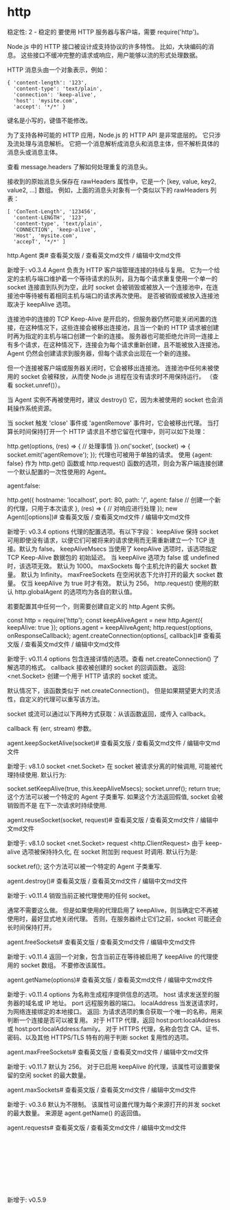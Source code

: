 # http

稳定性: 2 - 稳定的
要使用 HTTP 服务器与客户端，需要 require('http')。

Node.js 中的 HTTP 接口被设计成支持协议的许多特性。 比如，大块编码的消息。 这些接口不缓冲完整的请求或响应，用户能够以流的形式处理数据。

HTTP 消息头由一个对象表示，例如：

    { 'content-length': '123',
      'content-type': 'text/plain',
      'connection': 'keep-alive',
      'host': 'mysite.com',
      'accept': '*/*' }

键名是小写的，键值不能修改。

为了支持各种可能的 HTTP 应用，Node.js 的 HTTP API 是非常底层的。 它只涉及流处理与消息解析。 它把一个消息解析成消息头和消息主体，但不解析具体的消息头或消息主体。

查看 message.headers 了解如何处理重复的消息头。

接收到的原始消息头保存在 rawHeaders 属性中，它是一个 [key, value, key2, value2, ...] 数组。 例如，上面的消息头对象有一个类似以下的 rawHeaders 列表：

    [ 'ConTent-Length', '123456',
      'content-LENGTH', '123',
      'content-type', 'text/plain',
      'CONNECTION', 'keep-alive',
      'Host', 'mysite.com',
      'accepT', '*/*' ]


http.Agent 类#
查看英文版 / 查看英文md文件 / 编辑中文md文件

新增于: v0.3.4
Agent 负责为 HTTP 客户端管理连接的持续与复用。 它为一个给定的主机与端口维护着一个等待请求的队列，且为每个请求重复使用一个单一的 socket 连接直到队列为空，此时 socket 会被销毁或被放入一个连接池中，在连接池中等待被有着相同主机与端口的请求再次使用。 是否被销毁或被放入连接池取决于 keepAlive 选项。

连接池中的连接的 TCP Keep-Alive 是开启的，但服务器仍然可能关闭闲置的连接，在这种情况下，这些连接会被移出连接池，且当一个新的 HTTP 请求被创建时再为指定的主机与端口创建一个新的连接。 服务器也可能拒绝允许同一连接上有多个请求，在这种情况下，连接会为每个请求重新创建，且不能被放入连接池。 Agent 仍然会创建请求到服务器，但每个请求会出现在一个新的连接。

但一个连接被客户端或服务器关闭时，它会被移出连接池。 连接池中任何未被使用的 socket 会被释放，从而使 Node.js 进程在没有请求时不用保持运行。 （查看 socket.unref()）。

当 Agent 实例不再被使用时，建议 destroy() 它，因为未被使用的 socket 也会消耗操作系统资源。

当 socket 触发 'close' 事件或 'agentRemove' 事件时，它会被移出代理。 当打算长时间保持打开一个 HTTP 请求且不想它留在代理中，则可以如下处理：

http.get(options, (res) => {
  // 处理事情
}).on('socket', (socket) => {
  socket.emit('agentRemove');
});
代理也可被用于单独的请求。 使用 {agent: false} 作为 http.get() 函数或 http.request() 函数的选项，则会为客户端连接创建一个默认配置的一次性使用的 Agent。

agent:false:

http.get({
  hostname: 'localhost',
  port: 80,
  path: '/',
  agent: false  // 创建一个新的代理，只用于本次请求
}, (res) => {
  // 对响应进行处理
});
new Agent([options])#
查看英文版 / 查看英文md文件 / 编辑中文md文件

新增于: v0.3.4
options <Object> 代理的配置选项。有以下字段：
keepAlive <boolean> 保持 socket 可用即使没有请求，以便它们可被将来的请求使用而无需重新建立一个 TCP 连接。默认为 false。
keepAliveMsecs <number> 当使用了 keepAlive 选项时，该选项指定 TCP Keep-Alive 数据包的 初始延迟。 当 keepAlive 选项为 false 或 undefined 时，该选项无效。 默认为 1000。
maxSockets <number> 每个主机允许的最大 socket 数量。 默认为 Infinity。
maxFreeSockets <number> 在空闲状态下允许打开的最大 socket 数量。 仅当 keepAlive 为 true 时才有效。 默认为 256。
http.request() 使用的默认 http.globalAgent 的选项均为各自的默认值。

若要配置其中任何一个，则需要创建自定义的 http.Agent 实例。

const http = require('http');
const keepAliveAgent = new http.Agent({ keepAlive: true });
options.agent = keepAliveAgent;
http.request(options, onResponseCallback);
agent.createConnection(options[, callback])#
查看英文版 / 查看英文md文件 / 编辑中文md文件

新增于: v0.11.4
options <Object> 包含连接详情的选项。查看 net.createConnection() 了解选项的格式。
callback <Function> 接收被创建的 socket 的回调函数。
返回: <net.Socket>
创建一个用于 HTTP 请求的 socket 或流。

默认情况下，该函数类似于 net.createConnection()。 但是如果期望更大的灵活性，自定义的代理可以重写该方法。

socket 或流可以通过以下两种方式获取：从该函数返回，或传入 callback。

callback 有 (err, stream) 参数。

agent.keepSocketAlive(socket)#
查看英文版 / 查看英文md文件 / 编辑中文md文件

新增于: v8.1.0
socket <net.Socket>
在 socket 被请求分离的时候调用, 可能被代理持续使用. 默认行为:

socket.setKeepAlive(true, this.keepAliveMsecs);
socket.unref();
return true;
这个方法可以被一个特定的 Agent 子类重写. 如果这个方法返回假值, socket 会被销毁而不是 在下一次请求时持续使用.

agent.reuseSocket(socket, request)#
查看英文版 / 查看英文md文件 / 编辑中文md文件

新增于: v8.1.0
socket <net.Socket>
request <http.ClientRequest>
由于 keep-alive 选项被保持持久化, 在 socket 附加到 request 时调用. 默认行为是:

socket.ref();
这个方法可以被一个特定的 Agent 子类重写.

agent.destroy()#
查看英文版 / 查看英文md文件 / 编辑中文md文件

新增于: v0.11.4
销毁当前正被代理使用的任何 socket。

通常不需要这么做。 但是如果使用的代理启用了 keepAlive，则当确定它不再被使用时，最好显式地关闭代理。 否则，在服务器终止它们之前，socket 可能还会长时间保持打开。

agent.freeSockets#
查看英文版 / 查看英文md文件 / 编辑中文md文件

新增于: v0.11.4
<Object>
返回一个对象，包含当前正在等待被启用了 keepAlive 的代理使用的 socket 数组。 不要修改该属性。

agent.getName(options)#
查看英文版 / 查看英文md文件 / 编辑中文md文件

新增于: v0.11.4
options <Object> 为名称生成程序提供信息的选项。
host <string> 请求发送至的服务器的域名或 IP 地址。
port <number> 远程服务器的端口。
localAddress <string> 当发送请求时，为网络连接绑定的本地接口。
返回: <string>
为请求选项的集合获取一个唯一的名称，用来判断一个连接是否可以被复用。 对于 HTTP 代理，返回 host:port:localAddress 或 host:port:localAddress:family。 对于 HTTPS 代理，名称会包含 CA、证书、密码、以及其他 HTTPS/TLS 特有的用于判断 socket 复用性的选项。

agent.maxFreeSockets#
查看英文版 / 查看英文md文件 / 编辑中文md文件

新增于: v0.11.7
<number>
默认为 256。 对于已启用 keepAlive 的代理，该属性可设置要保留的空闲 socket 的最大数量。

agent.maxSockets#
查看英文版 / 查看英文md文件 / 编辑中文md文件

新增于: v0.3.6
<number>
默认为不限制。 该属性可设置代理为每个来源打开的并发 socket 的最大数量。 来源是 agent.getName() 的返回值。

agent.requests#
查看英文版 / 查看英文md文件 / 编辑中文md文件

新增于: v0.5.9
<Object>
返回一个对象，包含还未被分配到 socket 的请求队列。 不要修改。

agent.sockets#
查看英文版 / 查看英文md文件 / 编辑中文md文件

新增于: v0.3.6
<Object>
返回一个对象，包含当前正被代理使用的 socket 数组。 不要修改。

http.ClientRequest 类#
查看英文版 / 查看英文md文件 / 编辑中文md文件

新增于: v0.1.17
该对象在 http.request() 内部被创建并返回。 它表示着一个正在处理的请求，其请求头已进入队列。 请求头仍可使用 setHeader(name, value)、getHeader(name) 和 removeHeader(name) API 进行修改。 实际的请求头会与第一个数据块一起发送或当调用 request.end() 时发送。

要获取响应，需为 'response' 事件添加一个监听器到请求对象上。 当响应头被接收到时，'response' 事件会从请求对象上被触发 。 'response' 事件被执行时带有一个参数，该参数是一个 http.IncomingMessage 实例。

在 'response' 事件期间，可以添加监听器到响应对象上，比如监听 'data' 事件。

如果没有添加 'response' 事件处理函数，则响应会被整个丢弃。 如果添加了 'response' 事件处理函数，则必须消耗完响应对象的数据，可通过调用 response.read()、或添加一个 'data' 事件处理函数、或调用 .resume() 方法。 数据被消耗完时会触发 'end' 事件。 在数据被读取完之前会消耗内存，可能会造成 'process out of memory' 错误。

注意：Node.js 不会检查 Content-Length 与已传输的请求主体的长度是否相等。

该请求实现了 可写流 接口。 它是一个包含以下事件的 EventEmitter：

'abort' 事件#
查看英文版 / 查看英文md文件 / 编辑中文md文件

新增于: v1.4.1
当请求已被客户端终止时触发。 该事件仅在首次调用 abort() 时触发。

'connect' 事件#
查看英文版 / 查看英文md文件 / 编辑中文md文件

新增于: v0.7.0
response <http.IncomingMessage>
socket <net.Socket>
head <Buffer>
每当服务器响应 CONNECT 请求时触发。 如果该事件未被监听，则接收到 CONNECT 方法的客户端会关闭连接。

例子，用一对客户端和服务端来演示如何监听 'connect' 事件：

const http = require('http');
const net = require('net');
const url = require('url');

// 创建一个 HTTP 代理服务器
const proxy = http.createServer((req, res) => {
  res.writeHead(200, { 'Content-Type': 'text/plain' });
  res.end('okay');
});
proxy.on('connect', (req, cltSocket, head) => {
  // 连接到一个服务器
  const srvUrl = url.parse(`http://${req.url}`);
  const srvSocket = net.connect(srvUrl.port, srvUrl.hostname, () => {
    cltSocket.write('HTTP/1.1 200 Connection Established\r\n' +
                    'Proxy-agent: Node.js-Proxy\r\n' +
                    '\r\n');
    srvSocket.write(head);
    srvSocket.pipe(cltSocket);
    cltSocket.pipe(srvSocket);
  });
});

// 代理服务器正在运行
proxy.listen(1337, '127.0.0.1', () => {

  // 发送一个请求到代理服务器
  const options = {
    port: 1337,
    hostname: '127.0.0.1',
    method: 'CONNECT',
    path: 'www.google.com:80'
  };

  const req = http.request(options);
  req.end();

  req.on('connect', (res, socket, head) => {
    console.log('已连接！');

    // 通过代理服务器发送一个请求
    socket.write('GET / HTTP/1.1\r\n' +
                 'Host: www.google.com:80\r\n' +
                 'Connection: close\r\n' +
                 '\r\n');
    socket.on('data', (chunk) => {
      console.log(chunk.toString());
    });
    socket.on('end', () => {
      proxy.close();
    });
  });
});
'continue' 事件#
查看英文版 / 查看英文md文件 / 编辑中文md文件

新增于: v0.3.2
当服务器发送了一个 100 Continue 的 HTTP 响应时触发，通常是因为请求包含 Expect: 100-continue。 这是客户端将要发送请求主体的指令。

'response' 事件#
查看英文版 / 查看英文md文件 / 编辑中文md文件

新增于: v0.1.0
response <http.IncomingMessage>
当请求的响应被接收到时触发。 该事件只触发一次。

'socket' 事件#
查看英文版 / 查看英文md文件 / 编辑中文md文件

新增于: v0.5.3
socket <net.Socket>
当 socket 被分配到请求后触发。

Event: 'timeout'#
查看英文版 / 查看英文md文件 / 编辑中文md文件

新增于: v0.7.8
当底层 socket 超时的时候触发。该方法只会通知空闲的 socket。请求必须手动停止。

也可以查看 request.setTimeout()。

'upgrade' 事件#
查看英文版 / 查看英文md文件 / 编辑中文md文件

新增于: v0.1.94
response <http.IncomingMessage>
socket <net.Socket>
head <Buffer>
每当服务器响应 upgrade 请求时触发。 如果该事件未被监听，则接收到 upgrade 请求头的客户端会关闭连接。

例子，用一对客户端和服务端来演示如何监听 'upgrade' 事件：

const http = require('http');

// 创建一个 HTTP 服务器
const srv = http.createServer( (req, res) => {
  res.writeHead(200, { 'Content-Type': 'text/plain' });
  res.end('okay');
});
srv.on('upgrade', (req, socket, head) => {
  socket.write('HTTP/1.1 101 Web Socket Protocol Handshake\r\n' +
               'Upgrade: WebSocket\r\n' +
               'Connection: Upgrade\r\n' +
               '\r\n');

  socket.pipe(socket);
});

// 服务器正在运行
srv.listen(1337, '127.0.0.1', () => {

  // 发送一个请求
  const options = {
    port: 1337,
    hostname: '127.0.0.1',
    headers: {
      'Connection': 'Upgrade',
      'Upgrade': 'websocket'
    }
  };

  const req = http.request(options);
  req.end();

  req.on('upgrade', (res, socket, upgradeHead) => {
    console.log('got upgraded!');
    socket.end();
    process.exit(0);
  });
});
request.abort()#
查看英文版 / 查看英文md文件 / 编辑中文md文件

新增于: v0.3.8
标记请求为终止。 调用该方法将使响应中剩余的数据被丢弃且 socket 被销毁。

request.aborted#
查看英文版 / 查看英文md文件 / 编辑中文md文件

新增于: v0.11.14
如果请求已被终止，则该属性的值为请求被终止的时间，从 1 January 1970 00:00:00 UTC 到现在的毫秒数。

request.connection#
查看英文版 / 查看英文md文件 / 编辑中文md文件

新增于: v0.3.0
<net.Socket>
See request.socket

request.end([data[, encoding]][, callback])#
查看英文版 / 查看英文md文件 / 编辑中文md文件

新增于: v0.1.90
data <string> | <Buffer>
encoding <string>
callback <Function>
结束发送请求。 如果部分请求主体还未被发送，则会刷新它们到流中。 如果请求是分块的，则会发送终止字符 '0\r\n\r\n'。

如果指定了 data，则相当于调用 request.write(data, encoding) 之后再调用 request.end(callback)。

如果指定了 callback，则当请求流结束时会被调用。

request.flushHeaders()#
查看英文版 / 查看英文md文件 / 编辑中文md文件

新增于: v1.6.0
刷新请求头。

出于效率的考虑，Node.js 通常会缓存请求头直到 request.end() 被调用或第一块请求数据被写入。 然后 Node.js 会将请求头和数据打包成一个单一的 TCP 数据包。

通常那是期望的（因为它节省了 TCP 往返），除非第一个数据块很长时间之后才被发送。 request.flushHeaders() 可以绕过最优选择并提前开始请求。

request.getHeader(name)#
查看英文版 / 查看英文md文件 / 编辑中文md文件

新增于: v1.6.0
name <string>
Returns: <string>
读出请求头，注意:参数name是大小写敏感的

Example:

const contentType = request.getHeader('Content-Type');
request.removeHeader(name)#
查看英文版 / 查看英文md文件 / 编辑中文md文件

新增于: v1.6.0
name <string>
移除一个已经在 headers 对象里面的 header。

例如：

request.removeHeader('Content-Type');
request.setHeader(name, value)#
查看英文版 / 查看英文md文件 / 编辑中文md文件

新增于: v1.6.0
name <string>
value <string>
为 headers 对象设置一个单一的 header 值。如果该 header 已经存在了，则将会被替换。这里使用一个字符串数组来设置有相同名称的多个 headers。

例如：

request.setHeader('Content-Type', 'application/json');
或

request.setHeader('Set-Cookie', ['type=ninja', 'language=javascript']);
request.setNoDelay([noDelay])#
查看英文版 / 查看英文md文件 / 编辑中文md文件

新增于: v0.5.9
noDelay <boolean>
一旦 socket 被分配给请求且已连接，socket.setNoDelay() 会被调用。

request.setSocketKeepAlive([enable][, initialDelay])#
查看英文版 / 查看英文md文件 / 编辑中文md文件

新增于: v0.5.9
enable <boolean>
initialDelay <number>
一旦 socket 被分配给请求且已连接，socket.setKeepAlive() 会被调用。

request.setTimeout(timeout[, callback])#
查看英文版 / 查看英文md文件 / 编辑中文md文件

新增于: v0.5.9
timeout <number> 请求被认为是超时的毫秒数。
callback <Function> 可选的函数，当超时发生时被调用。等同于绑定到 timeout 事件。
一旦 socket 被分配给请求且已连接，socket.setTimeout() 会被调用。

返回 request。

request.socket#
查看英文版 / 查看英文md文件 / 编辑中文md文件

新增于: v0.3.0
<net.Socket>
引用底层socket。 通常用户不想访问此属性。 特别地，由于协议解析器连接到socket的方式，socket将不会触发'readable'事件。 在response.end()之后，该属性为null。 也可以通过request.connection来访问socket。

例如:

const http = require('http');
const options = {
  host: 'nodejs.cn',
};
const req = http.get(options);
req.end();
req.once('response', (res) => {
  const ip = req.socket.localAddress;
  const port = req.socket.localPort;
  console.log(`你的IP地址是 ${ip}，你的源端口是 ${port}。`);
  // consume response object
});
request.write(chunk[, encoding][, callback])#
查看英文版 / 查看英文md文件 / 编辑中文md文件

新增于: v0.1.29
chunk <string> | <Buffer>
encoding <string>
callback <Function>
发送请求主体的一个数据块。 通过多次调用该方法，一个请求主体可被发送到一个服务器，在这种情况下，当创建请求时，建议使用 ['Transfer-Encoding', 'chunked'] 请求头。

encoding 参数是可选的，仅当 chunk 是一个字符串时才有效。默认为 'utf8'。

callback 参数是可选的，当数据块被刷新时调用。

返回 request。

## http.Server 类

该类继承自 net.Server，且具有以下额外的事件：

## 'checkContinue' 事件

- request <http.IncomingMessage>
- response <http.ServerResponse>

每当接收到一个带有 HTTP Expect: 100-continue 请求头的请求时触发。 如果该事件未被监听，则服务器会自动响应 100 Continue。

处理该事件时，如果客户端应该继续发送请求主体，则调用 response.writeContinue()，否则生成一个适当的 HTTP 响应（例如 400 错误请求）。

注意，当该事件被触发且处理后，'request' 事件不会被触发。

'checkExpectation' 事件#
查看英文版 / 查看英文md文件 / 编辑中文md文件

新增于: v5.5.0
request <http.IncomingMessage>
response <http.ServerResponse>
每当接收到一个带有 HTTP Expect 请求头（值不为 100-continue）的请求时触发。 如果该事件未被监听，则服务器会自动响应 417 Expectation Failed。

注意，当该事件被触发且处理后，'request' 事件不会被触发。

'clientError' 事件#
查看英文版 / 查看英文md文件 / 编辑中文md文件

版本历史
exception <Error>
socket <net.Socket>
如果客户端触发了一个 'error' 事件，则它会被传递到这里。 该事件的监听器负责关闭或销毁底层的 socket。 例如，用户可能希望更温和地用 HTTP '400 Bad Request' 响应关闭 socket，而不是突然地切断连接。

默认情况下，请求异常时会立即销毁 socket。

socket 参数是发生错误的 net.Socket 对象。

const http = require('http');

const server = http.createServer((req, res) => {
  res.end();
});
server.on('clientError', (err, socket) => {
  socket.end('HTTP/1.1 400 Bad Request\r\n\r\n');
});
server.listen(8000);
当 'clientError' 事件发生时，不会有 request 或 response 对象，所以发送的任何 HTTP 响应，包括响应头和内容，必须被直接写入到 socket 对象。 注意，确保响应是一个被正确格式化的 HTTP 响应消息。

'close' 事件#
查看英文版 / 查看英文md文件 / 编辑中文md文件

新增于: v0.1.4
当服务器关闭时触发。

'connect' 事件#
查看英文版 / 查看英文md文件 / 编辑中文md文件

新增于: v0.7.0
request <http.IncomingMessage> HTTP 请求，同 'request' 事件。
socket <net.Socket> 服务器与客户端之间的网络 socket。
head <Buffer> 流的第一个数据包，可能为空。
每当客户端发送 HTTP CONNECT 请求时触发。 如果该事件未被监听，则发送 CONNECT 请求的客户端会关闭连接。

当该事件被触发后，请求的 socket 上没有 'data' 事件监听器，这意味着需要绑定 'data' 事件监听器，用来处理 socket 上被发送到服务器的数据。

'connection' 事件#
查看英文版 / 查看英文md文件 / 编辑中文md文件

新增于: v0.1.0
socket <net.Socket>
当一个新的 TCP 流被建立时触发。 socket 是一个 net.Socket 类型的对象。 通常用户无需访问该事件。 注意，因为协议解析器绑定到 socket 的方式，socket 不会触发 'readable' 事件。 socket 也可以通过 request.connection 访问。

'request' 事件#
查看英文版 / 查看英文md文件 / 编辑中文md文件

新增于: v0.1.0
request <http.IncomingMessage>
response <http.ServerResponse>
每次接收到一个请求时触发。 注意，每个连接可能有多个请求（在 HTTP keep-alive 连接的情况下）。

'upgrade' 事件#
查看英文版 / 查看英文md文件 / 编辑中文md文件

新增于: v0.1.94
request <http.IncomingMessage> HTTP 请求，同 'request' 事件。
socket <net.Socket> 服务器与客户端之间的网络 socket。
head <Buffer> 流的第一个数据包，可能为空。
每当客户端发送 HTTP upgrade 请求时触发。 如果该事件未被监听，则发送 upgrade 请求的客户端会关闭连接。

当该事件被触发后，请求的 socket 上没有 'data' 事件监听器，这意味着需要绑定 'data' 事件监听器，用来处理 socket 上被发送到服务器的数据。

### server.close([callback])

callback <Function>
停止服务端接收新的连接。详见 net.Server.close()。

### server.listen()

开启HTTP服务器监听连接。方法与net.Server的server.listen()相同。

### server.listening

<boolean>
返回一个布尔值，表示服务器是否正在监听连接。

server.maxHeadersCount#
查看英文版 / 查看英文md文件 / 编辑中文md文件

新增于: v0.7.0
<number> 默认为 2000。
限制请求头的最大数量，默认为 2000。 如果设为 0，则没有限制。

server.setTimeout([msecs][, callback])#
查看英文版 / 查看英文md文件 / 编辑中文md文件

新增于: v0.9.12
msecs <number> 默认为 120000 (2 分钟)。
callback <Function>
设置 socket 的超时时间。 如果发生超时，则触发服务器对象的 'timeout' 事件，并传入 socket 作为一个参数。

默认情况下，服务器的超时时间是 2 分钟，且超时后的 socket 会被自动销毁。 但是，如果你为服务器的 'timeout' 事件分配了一个回调函数，则超时必须被显式地处理。

返回 server。

server.timeout#
查看英文版 / 查看英文md文件 / 编辑中文md文件

新增于: v0.9.12
<number> 超时时间，以毫秒为单位。默认为 120000 (2 分钟)。
socket 被认定为超时的空闲毫秒数。

值设为 0 可禁用请求连接的超时行为。

注意，socket 的超时逻辑是在连接上设定的，所以改变这个值只影响服务器新建的连接，而不会影响任何已存在的连接。

server.keepAliveTimeout#
查看英文版 / 查看英文md文件 / 编辑中文md文件

新增于: v8.0.0
<number> 超时毫秒. 默认为 5000 (5秒).
服务器完成最后的响应之后需要等待的额外的传入数据的活跃毫秒数, socket 才能被销毁.
如果服务器在 keep-alive 计时已激活时接收到新的数据, 他会重置常规的非活动计时, 即server.timeout.

值为 0 时禁用传入连接 keep-alive 的超时行为.

注意: scoket 的超时逻辑上取决于服务器连接, 所以改变这个值只影响服务器的新连接, 不影响任何已存在的连接.

http.ServerResponse 类#
查看英文版 / 查看英文md文件 / 编辑中文md文件

新增于: v0.1.17
该对象在 HTTP 服务器内部被创建。 它作为第二个参数被传入 'request' 事件。

这个类实现了（而不是继承自）可写流 接口。 它是一个有以下事件的 EventEmitter：

'close' 事件#
查看英文版 / 查看英文md文件 / 编辑中文md文件

新增于: v0.6.7
当底层连接在 response.end() 被调用或能够刷新之前被终止时触发。

'finish' 事件#
查看英文版 / 查看英文md文件 / 编辑中文md文件

新增于: v0.3.6
当响应已被发送时触发。 更具体地说，当响应头和响应主体的最后一部分已被交给操作系统通过网络进行传输时，触发该事件。 这并不意味着客户端已接收到任何东西。

该事件触发后，响应对象上不再触发其他事件。

response.addTrailers(headers)#
查看英文版 / 查看英文md文件 / 编辑中文md文件

新增于: v0.3.0
headers <Object>
该方法会添加 HTTP 尾部响应头（一种在消息尾部的响应头）到响应。

仅当响应使用分块编码时，尾部响应头才会被发送；否则（比如请求为 HTTP/1.0），尾部响应头会被丢弃。

注意，发送尾部响应头之前，需先发送 Trailer 响应头，并在值里带上尾部响应头字段的列表。 例如：

response.writeHead(200, { 'Content-Type': 'text/plain',
                          'Trailer': 'Content-MD5' });
response.write(fileData);
response.addTrailers({ 'Content-MD5': '7895bf4b8828b55ceaf47747b4bca667' });
response.end();
如果尾部响应头字段的名称或值包含无效字符，则抛出 TypeError 错误。

response.connection#
查看英文版 / 查看英文md文件 / 编辑中文md文件

新增于: v0.3.0
<net.Socket>
See response.socket.

response.end([data][, encoding][, callback])#
查看英文版 / 查看英文md文件 / 编辑中文md文件

新增于: v0.1.90
data <string> | <Buffer>
encoding <string>
callback <Function>
该方法会通知服务器，所有响应头和响应主体都已被发送，即服务器将其视为已完成。 每次响应都必须调用 response.end() 方法。

如果指定了 data，则相当于调用 response.write(data, encoding) 之后再调用 response.end(callback)。

如果指定了 callback，则当响应流结束时被调用。

response.finished#
查看英文版 / 查看英文md文件 / 编辑中文md文件

新增于: v0.0.2
<boolean>
返回一个布尔值，表示响应是否已完成。 默认为 false。 执行 response.end() 之后，该值会变为 true。

response.getHeader(name)#
查看英文版 / 查看英文md文件 / 编辑中文md文件

新增于: v0.4.0
name <string>
返回: <string>
读取一个已入队列但尚未发送到客户端的响应头。 注意，名称不区分大小写。

例子：

const contentType = response.getHeader('content-type');
response.getHeaderNames()#
查看英文版 / 查看英文md文件 / 编辑中文md文件

新增于: v7.7.0
Returns: <Array>
返回一个包含当前响应唯一名称的 http 头信息名称数组. 名称均为小写.

示例:

response.setHeader('Foo', 'bar');
response.setHeader('Set-Cookie', ['foo=bar', 'bar=baz']);

const headerNames = response.getHeaderNames();
// headerNames === ['foo', 'set-cookie']
response.getHeaders()#
查看英文版 / 查看英文md文件 / 编辑中文md文件

新增于: v7.7.0
Returns: <Object>
返回当前响应头文件的浅拷贝。 由于使用了浅拷贝，因此数组值可能会改变，无需对各种与响应头相关的http模块方法进行额外调用。 返回对象的键是响应头名称，值是各自的响应头值。 所有响应头名称都是小写的。

注意：response.getHeaders() 方法返回的对象不会原型继承 JavaScript Object。 这意味着，没有定义典型的Object方法，如obj.toString()，obj.hasOwnProperty() 和其他方法，并且不起作用。

例子：

response.setHeader('Foo', 'bar');
response.setHeader('Set-Cookie', ['foo=bar', 'bar=baz']);

const headers = response.getHeaders();
// headers === { foo: 'bar', 'set-cookie': ['foo=bar', 'bar=baz'] }
response.hasHeader(name)#
查看英文版 / 查看英文md文件 / 编辑中文md文件

新增于: v7.7.0
name <string>
Returns: <boolean>
如果响应头当前有设置 name 头部，返回 true。请注意，名称匹配不区分大小写。

例子：

const hasContentType = response.hasHeader('content-type');
response.headersSent#
查看英文版 / 查看英文md文件 / 编辑中文md文件

新增于: v0.9.3
<boolean>
返回一个布尔值（只读）。 如果响应头已被发送则为 true，否则为 false。

response.removeHeader(name)#
查看英文版 / 查看英文md文件 / 编辑中文md文件

新增于: v0.4.0
name <string>
从隐式发送的队列中移除一个响应头。

例子：

response.removeHeader('Content-Encoding');
response.sendDate#
查看英文版 / 查看英文md文件 / 编辑中文md文件

新增于: v0.7.5
<boolean>
当为 true 时，如果响应头里没有日期响应头，则日期响应头会被自动生成并发送。默认为 true。

该属性只可在测试时被禁用，因为 HTTP 响应需要包含日期响应头。

response.setHeader(name, value)#
查看英文版 / 查看英文md文件 / 编辑中文md文件

新增于: v0.4.0
name <string>
value <string> | <string[]>
为一个隐式的响应头设置值。 如果该响应头已存在，则值会被覆盖。 如果要发送多个名称相同的响应头，则使用字符串数组。

例子：

response.setHeader('Content-Type', 'text/html');
或

response.setHeader('Set-Cookie', ['type=ninja', 'language=javascript']);
如果响应头字段的名称或值包含无效字符，则抛出 TypeError 错误。

response.setHeader() 设置的响应头会与 response.writeHead() 设置的响应头合并，且 response.writeHead() 的优先。

// 返回 content-type = text/plain
const server = http.createServer((req, res) => {
  res.setHeader('Content-Type', 'text/html');
  res.setHeader('X-Foo', 'bar');
  res.writeHead(200, { 'Content-Type': 'text/plain' });
  res.end('ok');
});
response.setTimeout(msecs[, callback])#
查看英文版 / 查看英文md文件 / 编辑中文md文件

新增于: v0.9.12
msecs <number>
callback <Function>
设置 socket 的超时时间为 msecs。 如果提供了回调函数，则它会作为监听器被添加到响应对象的 'timeout' 事件。

如果没有 'timeout' 监听器被添加到请求、响应或服务器，则 socket 会在超时后被销毁。 如果在请求、响应或服务器的 'timeout' 事件上分配了回调函数，则超时的 socket 必须被显式地处理。

返回 response。

response.socket#
查看英文版 / 查看英文md文件 / 编辑中文md文件

新增于: v0.3.0
<net.Socket>
引用底层socket。 通常用户不想访问此属性。 特别地，由于协议解析器连接到socket的方式，socket将不会发出'readable'事件。 在response.end()之后，该属性为null。 也可以通过response.connection来访问socket。

例如:

const http = require('http');
const server = http.createServer((req, res) => {
  const ip = res.socket.remoteAddress;
  const port = res.socket.remotePort;
  res.end(`你的IP地址是 ${ip}，你的源端口是 ${port}。`);
}).listen(3000);
response.statusCode#
查看英文版 / 查看英文md文件 / 编辑中文md文件

新增于: v0.4.0
<number>
当使用隐式的响应头时（没有显式地调用 response.writeHead()），该属性控制响应头刷新时将被发送到客户端的状态码。

例子：

response.statusCode = 404;
响应头被发送到客户端后，该属性表示被发出的状态码。

response.statusMessage#
查看英文版 / 查看英文md文件 / 编辑中文md文件

新增于: v0.11.8
<string>
当使用隐式的响应头时（没有显式地调用 response.writeHead()），该属性控制响应头刷新时将被发送到客户端的状态信息。 如果该值为 undefined，则使用状态码的标准信息。

例子：

response.statusMessage = 'Not found';
响应头被发送到客户端后，该属性表示被发出的状态信息。

response.write(chunk[, encoding][, callback])#
查看英文版 / 查看英文md文件 / 编辑中文md文件

新增于: v0.1.29
chunk <string> | <Buffer>
encoding <string>
callback <Function>
返回: <boolean>
如果该方法被调用且 response.writeHead() 没有被调用，则它会切换到隐式响应头模式并刷新隐式响应头。

该方法会发送一块响应主体。 它可被多次调用，以便提供连续的响应主体片段。

请注意在http模块中，当请求是HEAD请求时，响应主体被省略。 类似地，204和304响应 不能 包括消息体。

chunk 可以是一个字符串或一个 buffer。 如果 chunk 是一个字符串，则第二个参数指定如何将它编码成一个字节流。 encoding 默认为 'utf8'。 当数据块被刷新时，callback 会被调用。

注意：这是原始的 HTTP 主体，且与可能被使用的高级主体编码无关。

response.write() 首次被调用时，会发送缓冲的响应头信息和响应主体的第一块数据到客户端。 response.write() 第二次被调用时，Node.js 会以流的形式处理数据，并将它们分别发送。 也就是说，响应会被缓冲到响应主体的第一个数据块。

如果全部数据被成功刷新到内核缓冲区，则返回 true。 如果全部或部分数据还在内存中排队，则返回 false。 当缓冲区再次空闲时，则触发 'drain' 事件。

response.writeContinue()#
查看英文版 / 查看英文md文件 / 编辑中文md文件

新增于: v0.3.0
发送一个 HTTP/1.1 100 Continue 消息到客户端，表示请求主体可以开始发送。 参阅 Server 的 'checkContinue' 事件。

response.writeHead(statusCode[, statusMessage][, headers])#
查看英文版 / 查看英文md文件 / 编辑中文md文件

版本历史
statusCode <number>
statusMessage <string>
headers <Object>
发送一个响应头给请求。 状态码是一个三位数的 HTTP 状态码，如 404。 最后一个参数 headers 是响应头。 第二个参数 statusMessage 是可选的状态描述。

例子：

const body = 'hello world';
response.writeHead(200, {
  'Content-Length': Buffer.byteLength(body),
  'Content-Type': 'text/plain' });
该方法在消息中只能被调用一次，且必须在 response.end() 被调用之前调用。

如果在调用该方法之前调用 response.write() 或 response.end()，则隐式的响应头会被处理并调用该函数。

response.setHeader() 设置的响应头会与 response.writeHead() 设置的响应头合并，且 response.writeHead() 的优先。

// 返回 content-type = text/plain
const server = http.createServer((req, res) => {
  res.setHeader('Content-Type', 'text/html');
  res.setHeader('X-Foo', 'bar');
  res.writeHead(200, { 'Content-Type': 'text/plain' });
  res.end('ok');
});
注意，Content-Length 是以字节（而不是字符）为单位的。 上面的例子行得通是因为字符串 'hello world' 只包含单字节字符。 如果响应主体包含高级编码的字符，则应使用 Buffer.byteLength() 来确定在给定编码中的字节数。 Node.js 不会检查 Content-Length 与已发送的响应主体的长度是否相同。

如果响应头字段的名称或值包含无效字符，则抛出 TypeError 错误。

http.IncomingMessage 类#
查看英文版 / 查看英文md文件 / 编辑中文md文件

新增于: v0.1.17
IncomingMessage 对象由 http.Server 或 http.ClientRequest 创建，并作为第一个参数分别递给 'request' 和 'response' 事件。 它可以用来访问响应状态、消息头、以及数据。

它实现了 可读流 接口，还有以下额外的事件、方法、以及属性。

'aborted' 事件#
查看英文版 / 查看英文md文件 / 编辑中文md文件

新增于: v0.3.8
当请求已被终止且网络 socket 已关闭时触发。

'close' 事件#
查看英文版 / 查看英文md文件 / 编辑中文md文件

新增于: v0.4.2
当底层连接被关闭时触发。 同 'end' 事件一样，该事件每个响应只触发一次。

message.destroy([error])#
查看英文版 / 查看英文md文件 / 编辑中文md文件

新增于: v0.3.0
error <Error>
调用接收到 IncomingMessage 的 socket 上的 destroy() 方法。 如果提供了 error，则触发 'error' 事件，且把 error 作为参数传入事件的监听器。

message.headers#
查看英文版 / 查看英文md文件 / 编辑中文md文件

新增于: v0.1.5
<Object>
请求头或响应头的对象。

头信息的名称与值的键值对。 头信息的名称为小写。 例如：

// 输出类似以下的东西：
//
// { 'user-agent': 'curl/7.22.0',
//   host: '127.0.0.1:8000',
//   accept: '*/*' }
console.log(request.headers);
原始头信息中的重复数据会按以下方式根据头信息名称进行处理：

重复的 age 、 authorization 、 content-length 、 content-type 、 etag 、 expires 、 from 、 host 、 if-modified-since 、 if-unmodified-since 、 last-modified 、 location 、 max-forwards 、 proxy-authorization 、 referer 、 retry-after 、或 user-agent 会被丢弃。
set-cookie 始终是一个数组。重复的会被添加到数组。
对于其他头信息，其值使用 , 拼接。
message.httpVersion#
查看英文版 / 查看英文md文件 / 编辑中文md文件

新增于: v0.1.1
<string>
在服务器请求中，该属性返回客户端发送的 HTTP 版本。 在客户端响应中，该属性返回连接到的服务器的 HTTP 版本。 可能的值有 '1.1' 或 '1.0'。

message.httpVersionMajor 返回 HTTP 版本的第一个整数值，message.httpVersionMinor 返回 HTTP 版本的第二个整数值。

message.method#
查看英文版 / 查看英文md文件 / 编辑中文md文件

新增于: v0.1.1
<string>
仅在 http.Server 返回的请求中有效。

返回一个字符串，表示请求的方法。 该属性只读。 例如：'GET'、'DELETE'。

message.rawHeaders#
查看英文版 / 查看英文md文件 / 编辑中文md文件

新增于: v0.11.6
<Array>
接收到的原始的请求头或响应头列表。

注意，键和值在同一个列表中。 偶数位的是键，奇数位的是对应的值。

头信息的名称不会被转换为小写，重复的也不会被合并。

// 输出类似以下的东西：
//
// [ 'user-agent',
//   'this is invalid because there can be only one',
//   'User-Agent',
//   'curl/7.22.0',
//   'Host',
//   '127.0.0.1:8000',
//   'ACCEPT',
//   '*/*' ]
console.log(request.rawHeaders);
message.rawTrailers#
查看英文版 / 查看英文md文件 / 编辑中文md文件

新增于: v0.11.6
<Array>
接收到的原始的 Trailer 请求头或响应头的的键和值。 只在 'end' 事件时被赋值。

message.setTimeout(msecs, callback)#
查看英文版 / 查看英文md文件 / 编辑中文md文件

新增于: v0.5.9
msecs <number>
callback <Function>
调用 message.connection.setTimeout(msecs, callback)。

返回 message。

message.socket#
查看英文版 / 查看英文md文件 / 编辑中文md文件

新增于: v0.3.0
<net.Socket>
返回与连接关联的 net.Socket 对象。

通过 HTTPS 的支持，使用 request.socket.getPeerCertificate() 获取客户端的认证信息。

message.statusCode#
查看英文版 / 查看英文md文件 / 编辑中文md文件

新增于: v0.1.1
<number>
仅在 http.ClientRequest 返回的响应中有效。

返回一个三位数的 HTTP 响应状态码。 如 404。

message.statusMessage#
查看英文版 / 查看英文md文件 / 编辑中文md文件

新增于: v0.11.10
<string>
仅在 http.ClientRequest 返回的响应中有效。

返回 HTTP 响应状态消息（原因描述）。 如 OK 或 Internal Server Error。

message.trailers#
查看英文版 / 查看英文md文件 / 编辑中文md文件

新增于: v0.3.0
<Object>
返回 Trailer 请求头或响应头对象。 只在 'end' 事件时被赋值。

message.url#
查看英文版 / 查看英文md文件 / 编辑中文md文件

新增于: v0.1.90
<string>
仅在 http.Server 返回的请求中有效。

返回请求的 URL 字符串。 仅包含实际 HTTP 请求中的 URL。 如果请求是：

GET /status?name=ryan HTTP/1.1\r\n
Accept: text/plain\r\n
\r\n
则 request.url 会是：

'/status?name=ryan'
如果想将 url 解析成各个部分，可以使用 require('url').parse(request.url)。 例子：

$ node
> require('url').parse('/status?name=ryan')
Url {
  protocol: null,
  slashes: null,
  auth: null,
  host: null,
  port: null,
  hostname: null,
  hash: null,
  search: '?name=ryan',
  query: 'name=ryan',
  pathname: '/status',
  path: '/status?name=ryan',
  href: '/status?name=ryan' }
如果想从查询字符串中提取参数，可以使用 require('querystring').parse 函数、或为 require('url').parse 的第二个参数传入 true。 例子：

$ node
> require('url').parse('/status?name=ryan', true)
Url {
  protocol: null,
  slashes: null,
  auth: null,
  host: null,
  port: null,
  hostname: null,
  hash: null,
  search: '?name=ryan',
  query: { name: 'ryan' },
  pathname: '/status',
  path: '/status?name=ryan',
  href: '/status?name=ryan' }
http.METHODS#
查看英文版 / 查看英文md文件 / 编辑中文md文件

新增于: v0.11.8
<Array>
返回解析器支持的 HTTP 方法的列表。

http.STATUS_CODES#
查看英文版 / 查看英文md文件 / 编辑中文md文件

新增于: v0.1.22
<Object>
返回标准的 HTTP 响应状态码的集合，以及各自的简短描述。 例如，http.STATUS_CODES[404] === 'Not Found'。

http.createServer([requestListener])#
查看英文版 / 查看英文md文件 / 编辑中文md文件

新增于: v0.1.13
requestListener <Function>

返回: <http.Server>

返回一个新建的 http.Server 实例。

requestListener 是一个函数，会被自动添加到 'request' 事件。

http.get(options[, callback])#
查看英文版 / 查看英文md文件 / 编辑中文md文件

版本历史
options <Object> | <string> | <URL> 接收与http.request()相同的设置。 method一直设置为GET，忽略继承自原型的属性
callback <Function>
返回: <http.ClientRequest>
因为大多数请求都是 GET 请求且不带请求主体，所以 Node.js 提供了该便捷方法。 该方法与 http.request() 唯一的区别是它设置请求方法为 GET 且自动调用 req.end()。 注意，回调函数务必消耗掉响应数据，原因详见 http.ClientRequest 章节。

callback 被调用时只传入一个参数，该参数是 http.IncomingMessage 的一个实例。

一个获取 JSON 的例子：

http.get('http://nodejs.org/dist/index.json', (res) => {
  const { statusCode } = res;
  const contentType = res.headers['content-type'];

  let error;
  if (statusCode !== 200) {
    error = new Error('请求失败。\n' +
                      `状态码: ${statusCode}`);
  } else if (!/^application\/json/.test(contentType)) {
    error = new Error('无效的 content-type.\n' +
                      `期望 application/json 但获取的是 ${contentType}`);
  }
  if (error) {
    console.error(error.message);
    // 消耗响应数据以释放内存
    res.resume();
    return;
  }

  res.setEncoding('utf8');
  let rawData = '';
  res.on('data', (chunk) => { rawData += chunk; });
  res.on('end', () => {
    try {
      const parsedData = JSON.parse(rawData);
      console.log(parsedData);
    } catch (e) {
      console.error(e.message);
    }
  });
}).on('error', (e) => {
  console.error(`错误: ${e.message}`);
});
http.globalAgent#
查看英文版 / 查看英文md文件 / 编辑中文md文件

新增于: v0.5.9
<http.Agent>
Agent 的全局实例，作为所有 HTTP 客户端请求的默认 Agent。

http.request(options[, callback])#
查看英文版 / 查看英文md文件 / 编辑中文md文件

版本历史
options <Object> | <string> | <URL>
protocol <string> 使用的协议。默认为 http:。
host <string> 请求发送至的服务器的域名或 IP 地址。默认为 localhost。
hostname <string> host 的别名。为了支持 url.parse()，hostname 优先于 host。
family <number> 当解析 host 和 hostname 时使用的 IP 地址族。 有效值是 4 或 6。当未指定时，则同时使用 IP v4 和 v6。
port <number> 远程服务器的端口。默认为 80。
localAddress <string> 为网络连接绑定的本地接口。
socketPath <string> Unix 域 Socket（使用 host:port 或 socketPath）。
method <string> 指定 HTTP 请求方法的字符串。默认为 'GET'。
path <string> 请求的路径。默认为 '/'。 应包括查询字符串（如有的话）。如 '/index.html?page=12'。 当请求的路径中包含非法字符时，会抛出异常。 目前只有空字符会被拒绝，但未来可能会变化。
headers <Object> 包含请求头的对象。
auth <string> 基本身份验证，如 'user:password' 用来计算 Authorization 请求头。
agent <http.Agent> | <boolean> 控制 Agent 的行为。 可能的值有：
undefined (默认): 对该主机和端口使用 http.globalAgent。
Agent 对象：显式地使用传入的 Agent。
false: 创建一个新的使用默认值的 Agent。
createConnection <Function> 当不使用 agent 选项时，为请求创建一个 socket 或流。 这可以用于避免仅仅创建一个自定义的 Agent 类来覆盖默认的 createConnection 函数。详见 agent.createConnection()。
timeout <number>: 指定 socket 超时的毫秒数。 它设置了 socket 等待连接的超时时间。
callback <Function>
返回: <http.ClientRequest>
Node.js 为每台服务器维护多个连接来进行 HTTP 请求。 该函数允许显式地发出请求。

options 可以是一个对象、或字符串、或 URL 对象。 如果 options 是一个字符串，它会被自动使用 url.parse() 解析。 如果它是一个 URL 对象, 它会被默认转换成一个 options 对象。

可选的 callback 参数会作为单次监听器被添加到 'response' 事件。

http.request() 返回一个 http.ClientRequest 类的实例。 ClientRequest 实例是一个可写流。 如果需要通过 POST 请求上传一个文件，则写入到 ClientRequest 对象。

例子：

const postData = querystring.stringify({
  'msg' : 'Hello World!'
});

const options = {
  hostname: 'www.google.com',
  port: 80,
  path: '/upload',
  method: 'POST',
  headers: {
    'Content-Type': 'application/x-www-form-urlencoded',
    'Content-Length': Buffer.byteLength(postData)
  }
};

const req = http.request(options, (res) => {
  console.log(`状态码: ${res.statusCode}`);
  console.log(`响应头: ${JSON.stringify(res.headers)}`);
  res.setEncoding('utf8');
  res.on('data', (chunk) => {
    console.log(`响应主体: ${chunk}`);
  });
  res.on('end', () => {
    console.log('响应中已无数据。');
  });
});

req.on('error', (e) => {
  console.error(`请求遇到问题: ${e.message}`);
});

// 写入数据到请求主体
req.write(postData);
req.end();
注意，在例子中调用了 req.end()。 使用 http.request() 必须总是调用 req.end() 来表明请求的结束，即使没有数据被写入请求主体。

如果请求过程中遇到任何错误（DNS 解析错误、TCP 级的错误、或实际的 HTTP 解析错误），则在返回的请求对象中会触发 'error' 事件。 对于所有的 'error' 事件，如果没有注册监听器，则抛出错误。

以下是需要注意的几个特殊的请求头。

发送 'Connection: keep-alive' 会通知 Node.js，服务器的连接应一直持续到下一个请求。

发送 'Content-Length' 请求头会禁用默认的块编码。

发送 'Expect' 请求头会立即发送请求头。 通常情况下，当发送 'Expect: 100-continue' 时，超时时间与 continue 事件的监听器都需要被设置。 详见 RFC2616 章节 8.2.3。

发送 Authorization 请求头会替代 auth 选项计算基本身份验证。

Example using a URL as options:

const { URL } = require('url');

const options = new URL('http://abc:xyz@example.com');

const req = http.request(options, (res) => {
  // ...
});